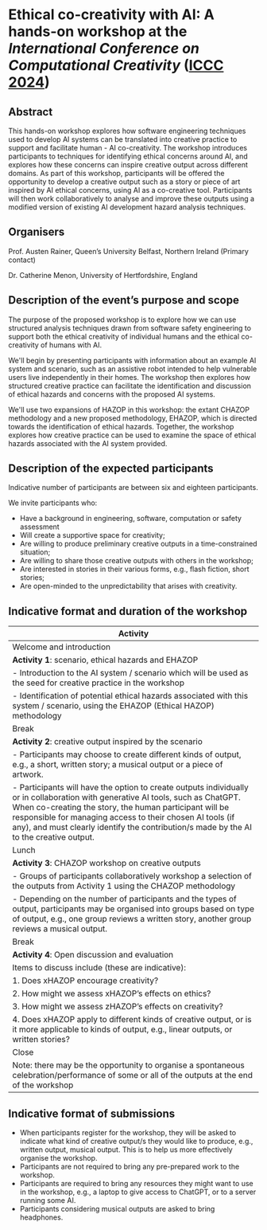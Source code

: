 # Ethical co-creativity with AI: A hands-on workshop at the _International Conference on Computational Creativity_ ([ICCC 2024](https://computationalcreativity.net/iccc24/))

## Abstract

This hands-on workshop explores how software engineering techniques used to develop AI systems can be translated into creative practice to support and facilitate human - AI co-creativity. The workshop introduces participants to techniques for identifying ethical concerns around AI, and explores how these concerns can inspire creative output across different domains. As part of this workshop, participants will be offered the opportunity to develop a creative output such as a story or piece of art inspired by AI ethical concerns, using AI as a co-creative tool. Participants will then work collaboratively to analyse and improve these outputs using a modified version of existing AI development hazard analysis techniques.

## Organisers

Prof. Austen Rainer, Queen’s University Belfast, Northern Ireland (Primary contact)

Dr. Catherine Menon, University of Hertfordshire, England

## Description of the event’s purpose and scope

The purpose of the proposed workshop is to explore how we can use structured analysis techniques drawn from software safety engineering to support both the ethical creativity of individual humans and the ethical co-creativity of humans with AI. 

We'll begin by presenting participants with information about an example AI system and scenario, such as an assistive robot intended to help vulnerable users live independently in their homes. The workshop then explores how structured creative practice can facilitate the identification and discussion of ethical hazards and concerns with the proposed AI systems. 

We'll use two expansions of HAZOP in this workshop: the extant CHAZOP methodology and a new proposed methodology, EHAZOP, which is directed towards the identification of ethical hazards. Together, the workshop explores how creative practice can be used to examine the space of ethical hazards associated with the AI system provided.

## Description of the expected participants

Indicative number of participants are between six and eighteen participants.

We invite participants who:
- Have a background in engineering, software, computation or safety assessment
- Will create a supportive space for creativity;
- Are willing to produce preliminary creative outputs in a time-constrained situation;
- Are willing to share those creative outputs with others in the workshop;
- Are interested in stories in their various forms, e.g., flash fiction, short stories;
- Are open-minded to the unpredictability that arises with creativity.

## Indicative format and duration of the workshop

| Activity| 
|-----|
| Welcome and introduction |
| **Activity 1**: scenario, ethical hazards and EHAZOP |
| - Introduction to the AI system / scenario which will be used as the seed for creative practice in the workshop|
| - Identification of potential ethical hazards associated with this system / scenario, using the EHAZOP (Ethical HAZOP) methodology|
| Break |
| **Activity 2**: creative output inspired by the scenario |
| - Participants may choose to create different kinds of output, e.g., a short, written story; a musical output or a piece of artwork. |
| - Participants will have the option to create outputs individually or in collaboration with generative AI tools, such as ChatGPT. When co-creating the story, the human participant will be responsible for managing access to their chosen AI tools (if any), and must clearly identify the contribution/s made by the AI to the creative output. |
| Lunch |
| **Activity 3**: CHAZOP workshop on creative outputs |
| - Groups of participants collaboratively workshop a selection of the outputs from Activity 1 using the CHAZOP methodology |
| - Depending on the number of participants and the types of output, participants may be organised into groups based on type of output, e.g., one group reviews a written story, another group reviews a musical output.|
| Break |
| **Activity 4**: Open discussion and evaluation |
| Items to discuss include (these are indicative): |
| 1.	Does xHAZOP encourage creativity? |
| 2.	How might we assess xHAZOP’s effects on ethics? | 
| 3.	How might we assess zHAZOP’s effects on creativity? | 
| 4.	Does xHAZOP apply to different kinds of creative output, or is it more applicable to kinds of output, e.g., linear outputs, or written stories? | 
| Close | 
| Note: there may be the opportunity to organise a spontaneous celebration/performance of some or all of the outputs at the end of the workshop |

## Indicative format of submissions

- When participants register for the workshop, they will be asked to indicate what kind of creative output/s they would like to produce, e.g., written output, musical output. This is to help us more effectively organise the workshop.
- Participants are not required to bring any pre-prepared work to the workshop.
- Participants are required to bring any resources they might want to use in the workshop, e.g., a laptop to give access to ChatGPT, or to a server running some AI.
- Participants considering musical outputs are asked to bring headphones.


